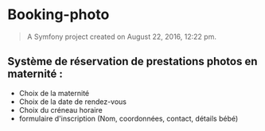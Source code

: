 # Booking-photo
> A Symfony project created on August 22, 2016, 12:22 pm.

## Système de réservation de prestations photos en maternité :
* Choix de la maternité
* Choix de la date de rendez-vous
* Choix du créneau horaire
* formulaire d'inscription (Nom, coordonnées, contact, détails bébé)


